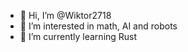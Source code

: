 - 👋 Hi, I’m @Wiktor2718
- 👀 I’m interested in math, AI and robots
- 🌱 I’m currently learning Rust
  
